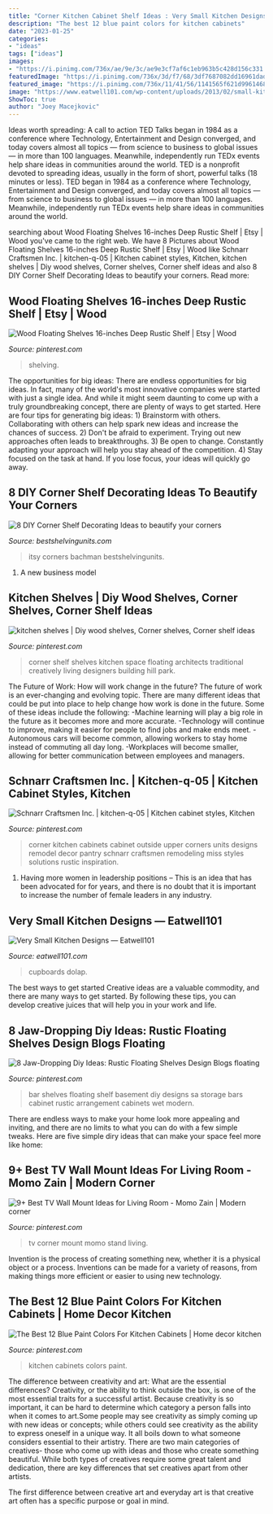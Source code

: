 ```yaml
---
title: "Corner Kitchen Cabinet Shelf Ideas : Very Small Kitchen Designs — Eatwell101"
description: "The best 12 blue paint colors for kitchen cabinets"
date: "2023-01-25"
categories:
- "ideas"
tags: ["ideas"]
images:
- "https://i.pinimg.com/736x/ae/9e/3c/ae9e3cf7af6c1eb963b5c428d156c331.jpg"
featuredImage: "https://i.pinimg.com/736x/3d/f7/68/3df7687082dd16961dad1d8475cd97ae.jpg"
featured_image: "https://i.pinimg.com/736x/11/41/56/1141565f621d996146853fe27c0b849e.jpg"
image: "https://www.eatwell101.com/wp-content/uploads/2013/02/small-kitchen-design8.jpg"
ShowToc: true
author: "Joey Macejkovic"
---
```



Ideas worth spreading: A call to action
TED Talks began in 1984 as a conference where Technology, Entertainment and Design converged, and today covers almost all topics — from science to business to global issues — in more than 100 languages. Meanwhile, independently run TEDx events help share ideas in communities around the world.
TED is a nonprofit devoted to spreading ideas, usually in the form of short, powerful talks (18 minutes or less). TED began in 1984 as a conference where Technology, Entertainment and Design converged, and today covers almost all topics — from science to business to global issues — in more than 100 languages. Meanwhile, independently run TEDx events help share ideas in communities around the world.

	

		
searching about Wood Floating Shelves 16-inches Deep Rustic Shelf | Etsy | Wood you've came to the right web. We have 8 Pictures about Wood Floating Shelves 16-inches Deep Rustic Shelf | Etsy | Wood like Schnarr Craftsmen Inc. | kitchen-q-05 | Kitchen cabinet styles, Kitchen, kitchen shelves | Diy wood shelves, Corner shelves, Corner shelf ideas and also 8 DIY Corner Shelf Decorating Ideas to beautify your corners. Read more:
		
    
## Wood Floating Shelves 16-inches Deep Rustic Shelf | Etsy | Wood

<img loading=lazy src="https://i.pinimg.com/736x/64/c8/d7/64c8d74582ad200b9d201b9469570928.jpg" onerror="this.onerror=null;this.src='https://tse4.mm.bing.net/th?id=OIP.cu4N_LtJ91S4KR4nXDSNWwHaJ3&amp;pid=15.1';" alt="Wood Floating Shelves 16-inches Deep Rustic Shelf | Etsy | Wood">

_Source: pinterest.com_

>shelving. 

	

The opportunities for big ideas:
There are endless opportunities for big ideas. In fact, many of the world's most innovative companies were started with just a single idea. And while it might seem daunting to come up with a truly groundbreaking concept, there are plenty of ways to get started. Here are four tips for generating big ideas: 1) Brainstorm with others. Collaborating with others can help spark new ideas and increase the chances of success. 2) Don't be afraid to experiment. Trying out new approaches often leads to breakthroughs. 3) Be open to change. Constantly adapting your approach will help you stay ahead of the competition. 4) Stay focused on the task at hand. If you lose focus, your ideas will quickly go away.

    
## 8 DIY Corner Shelf Decorating Ideas To Beautify Your Corners

<img loading=lazy src="https://bestshelvingunits.com/wp-content/uploads/2017/01/Corner_Shelf_arranging_ideas.jpg" onerror="this.onerror=null;this.src='https://tse1.mm.bing.net/th?id=OIP.3OkDGnkmH5dPrGP14RqasAHaKT&amp;pid=15.1';" alt="8 DIY Corner Shelf Decorating Ideas to beautify your corners">

_Source: bestshelvingunits.com_

>itsy corners bachman bestshelvingunits. 

	

1. A new business model 

    
## Kitchen Shelves | Diy Wood Shelves, Corner Shelves, Corner Shelf Ideas

<img loading=lazy src="https://i.pinimg.com/736x/b4/7a/d4/b47ad4a4d56fbadfc95c8c4d6d48adcd--kitchen-board-kitchen-corner.jpg" onerror="this.onerror=null;this.src='https://tse2.mm.bing.net/th?id=OIP.GqW0e_kcF1iCmpm9K-NsnwHaKk&amp;pid=15.1';" alt="kitchen shelves | Diy wood shelves, Corner shelves, Corner shelf ideas">

_Source: pinterest.com_

>corner shelf shelves kitchen space floating architects traditional creatively living designers building hill park. 

	

The Future of Work: How will work change in the future?
The future of work is an ever-changing and evolving topic. There are many different ideas that could be put into place to help change how work is done in the future. Some of these ideas include the following: 
-Machine learning will play a big role in the future as it becomes more and more accurate. 
-Technology will continue to improve, making it easier for people to find jobs and make ends meet. 
-Autonomous cars will become common, allowing workers to stay home instead of commuting all day long. 
-Workplaces will become smaller, allowing for better communication between employees and managers.

    
## Schnarr Craftsmen Inc. | Kitchen-q-05 | Kitchen Cabinet Styles, Kitchen

<img loading=lazy src="https://i.pinimg.com/736x/4b/31/86/4b318632d26857f58a1159d72bc789bf--upper-cabinets-corner-cabinets.jpg" onerror="this.onerror=null;this.src='https://tse3.mm.bing.net/th?id=OIP.WUAvned_psSK8NAdAL5pewHaLG&amp;pid=15.1';" alt="Schnarr Craftsmen Inc. | kitchen-q-05 | Kitchen cabinet styles, Kitchen">

_Source: pinterest.com_

>corner kitchen cabinets cabinet outside upper corners units designs remodel decor pantry schnarr craftsmen remodeling miss styles solutions rustic inspiration. 

	

1. Having more women in leadership positions – This is an idea that has been advocated for for years, and there is no doubt that it is important to increase the number of female leaders in any industry.

    
## Very Small Kitchen Designs — Eatwell101

<img loading=lazy src="https://www.eatwell101.com/wp-content/uploads/2013/02/small-kitchen-design8.jpg" onerror="this.onerror=null;this.src='https://tse2.mm.bing.net/th?id=OIP.8CDG2MIHlpcRdmxoYOUApQHaJ6&amp;pid=15.1';" alt="Very Small Kitchen Designs — Eatwell101">

_Source: eatwell101.com_

>cupboards dolap. 

	

The best ways to get started
Creative ideas are a valuable commodity, and there are many ways to get started. By following these tips, you can develop creative juices that will help you in your work and life.

    
## 8 Jaw-Dropping Diy Ideas: Rustic Floating Shelves Design Blogs Floating

<img loading=lazy src="https://i.pinimg.com/736x/ae/9e/3c/ae9e3cf7af6c1eb963b5c428d156c331.jpg" onerror="this.onerror=null;this.src='https://tse1.mm.bing.net/th?id=OIP.XLV72imFxOopZQYOSPbuUwHaOD&amp;pid=15.1';" alt="8 Jaw-Dropping Diy Ideas: Rustic Floating Shelves Design Blogs floating">

_Source: pinterest.com_

>bar shelves floating shelf basement diy designs sa storage bars cabinet rustic arrangement cabinets wet modern. 

	

There are endless ways to make your home look more appealing and inviting, and there are no limits to what you can do with a few simple tweaks. Here are five simple diry ideas that can make your space feel more like home:

    
## 9+ Best TV Wall Mount Ideas For Living Room - Momo Zain | Modern Corner

<img loading=lazy src="https://i.pinimg.com/736x/11/41/56/1141565f621d996146853fe27c0b849e.jpg" onerror="this.onerror=null;this.src='https://tse1.mm.bing.net/th?id=OIP.TR3rSSUWn64B1x3qlZeyewHaJ3&amp;pid=15.1';" alt="9+ Best TV Wall Mount Ideas for Living Room - Momo Zain | Modern corner">

_Source: pinterest.com_

>tv corner mount momo stand living. 

	

Invention is the process of creating something new, whether it is a physical object or a process. Inventions can be made for a variety of reasons, from making things more efficient or easier to using new technology. 

    
## The Best 12 Blue Paint Colors For Kitchen Cabinets | Home Decor Kitchen

<img loading=lazy src="https://i.pinimg.com/736x/3d/f7/68/3df7687082dd16961dad1d8475cd97ae.jpg" onerror="this.onerror=null;this.src='https://tse2.mm.bing.net/th?id=OIP.5QA2d9xHqwoZCZTLxTsIMQHaLF&amp;pid=15.1';" alt="The Best 12 Blue Paint Colors For Kitchen Cabinets | Home decor kitchen">

_Source: pinterest.com_

>kitchen cabinets colors paint. 

	

The difference between creativity and art: What are the essential differences?
Creativity, or the ability to think outside the box, is one of the most essential traits for a successful artist. Because creativity is so important, it can be hard to determine which category a person falls into when it comes to art.Some people may see creativity as simply coming up with new ideas or concepts; while others could see creativity as the ability to express oneself in a unique way. It all boils down to what someone considers essential to their artistry.
There are two main categories of creatives- those who come up with ideas and those who create something beautiful. While both types of creatives require some great talent and dedication, there are key differences that set creatives apart from other artists. 

The first difference between creative art and everyday art is that creative art often has a specific purpose or goal in mind.

